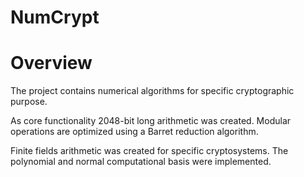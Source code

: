 # NumCrypt

<h1> Overview </h1>
<p> The project contains numerical algorithms for specific cryptographic purpose. </p> 

<p> As core functionality 2048-bit long arithmetic was created. Modular operations are optimized using a Barret reduction algorithm. </p>

<p> Finite fields arithmetic was created for specific cryptosystems. The polynomial and normal computational basis were implemented. </p>
